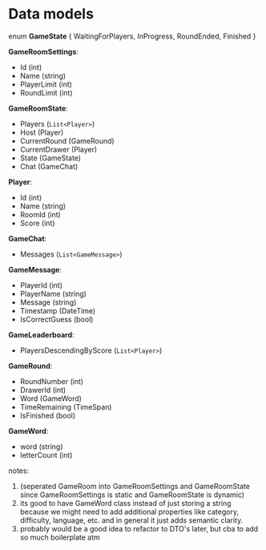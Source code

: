# Data models
enum **GameState** { WaitingForPlayers, InProgress, RoundEnded, Finished }

**GameRoomSettings**:
- Id (int)
- Name (string)
- PlayerLimit (int)
- RoundLimit (int)

**GameRoomState**:
- Players (`List<Player>`)
- Host (Player)
- CurrentRound (GameRound)
- CurrentDrawer (Player)
- State (GameState)
- Chat (GameChat)

**Player**:
- Id (int)
- Name (string)
- RoomId (int)
- Score (int)

**GameChat**:
- Messages (`List<GameMessage>`)

**GameMessage**:
- PlayerId (int)
- PlayerName (string)
- Message (string)
- Timestamp (DateTime)
- IsCorrectGuess (bool)

**GameLeaderboard**:
- PlayersDescendingByScore (`List<Player>`)

**GameRound**:
- RoundNumber (int)
- DrawerId (int)
- Word (GameWord)
- TimeRemaining (TimeSpan)
- IsFinished (bool)

**GameWord**:
- word (string)
- letterCount (int)



notes:
1. (seperated GameRoom into GameRoomSettings and GameRoomState since GameRoomSettings is static and GameRoomState is dynamic)
2.  its good to have GameWord class instead of just storing a string because we might need to add additional properties
like category, difficulty, language, etc. and in general it just adds
semantic clarity.
3. probably would be a good idea to refactor to DTO's later, but cba to add so much boilerplate atm

